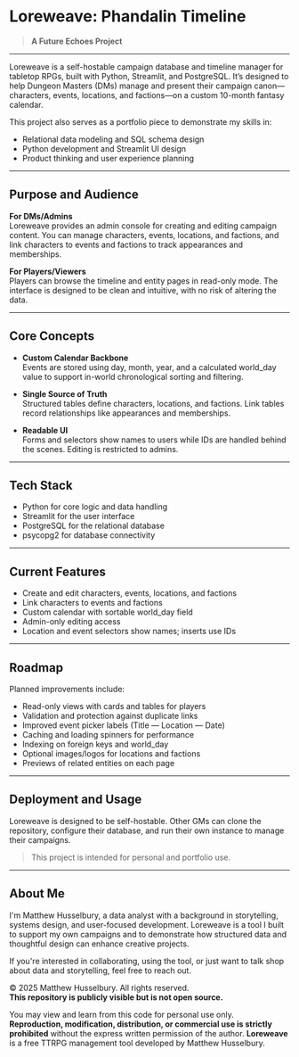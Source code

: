 

# Loreweave: Phandalin Timeline
> **A Future Echoes Project**
---
Loreweave is a self-hostable campaign database and timeline manager for tabletop RPGs, built with Python, Streamlit, and PostgreSQL. It’s designed to help Dungeon Masters (DMs) manage and present their campaign canon—characters, events, locations, and factions—on a custom 10-month fantasy calendar.

This project also serves as a portfolio piece to demonstrate my skills in:

- Relational data modeling and SQL schema design
- Python development and Streamlit UI design
- Product thinking and user experience planning

---

## Purpose and Audience

**For DMs/Admins**  
Loreweave provides an admin console for creating and editing campaign content. You can manage characters, events, locations, and factions, and link characters to events and factions to track appearances and memberships.

**For Players/Viewers**  
Players can browse the timeline and entity pages in read-only mode. The interface is designed to be clean and intuitive, with no risk of altering the data.

---

## Core Concepts

- **Custom Calendar Backbone**  
  Events are stored using day, month, year, and a calculated world_day value to support in-world chronological sorting and filtering.

- **Single Source of Truth**  
  Structured tables define characters, locations, and factions. Link tables record relationships like appearances and memberships.

- **Readable UI**  
  Forms and selectors show names to users while IDs are handled behind the scenes. Editing is restricted to admins.

---

## Tech Stack

- Python for core logic and data handling  
- Streamlit for the user interface  
- PostgreSQL for the relational database  
- psycopg2 for database connectivity

---

## Current Features

- Create and edit characters, events, locations, and factions  
- Link characters to events and factions  
- Custom calendar with sortable world_day field  
- Admin-only editing access  
- Location and event selectors show names; inserts use IDs

---

## Roadmap

Planned improvements include:

- Read-only views with cards and tables for players  
- Validation and protection against duplicate links  
- Improved event picker labels (Title — Location — Date)  
- Caching and loading spinners for performance  
- Indexing on foreign keys and world_day  
- Optional images/logos for locations and factions  
- Previews of related entities on each page

---

## Deployment and Usage

Loreweave is designed to be self-hostable. Other GMs can clone the repository, configure their database, and run their own instance to manage their campaigns.

> This project is intended for personal and portfolio use.

---

## About Me

I'm Matthew Husselbury, a data analyst with a background in storytelling, systems design, and user-focused development. Loreweave is a tool I built to support my own campaigns and to demonstrate how structured data and thoughtful design can enhance creative projects.

If you're interested in collaborating, using the tool, or just want to talk shop about data and storytelling, feel free to reach out.

© 2025 Matthew Husselbury. All rights reserved.  
**This repository is publicly visible but is not open source.**

You may view and learn from this code for personal use only.  
**Reproduction, modification, distribution, or commercial use is strictly prohibited** without the express written permission of the author.
**Loreweave** is a free TTRPG management tool developed by Matthew Husselbury.  
